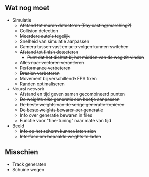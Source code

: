 ## Wat nog moet
- Simulatie
  - ~~Afstand tot muren detecteren (Ray casting/marching?)~~
  - ~~Collision detection~~
  - ~~Meerdere auto's tegelijk~~
  - Snelheid van simulatie aanpassen
  - ~~Camera tussen vast en auto volgen kunnen switchen~~
  - ~~Afstand tot finish detecteren~~
    - ~~Punt dat het dichtst bij het midden van de weg zit vinden~~
  - ~~Alles naar vectoren veranderen~~
  - ~~Performance verbeteren~~
  - ~~Draaien verbeteren~~
  - Movement bij verschillende FPS fixen
  - Randen optimaliseren
- Neural network
  - Afstand en tijd geven samen gecombineerd punten
  - ~~De weights elke generatie een beetje aanpassen~~
  - ~~De beste weights van de vorige generatie kopiëren~~
  - ~~De beste weights bewaren per generatie~~
  - Info over generatie bewaren in files
  - Functie voor "fine-tuning" naar mate van tijd
- Beeld
  - ~~Info op het scherm kunnen laten zien~~
  - ~~Interface om bepaalde weights te laden~~


## Misschien
- Track generaten
- Schuine wegen